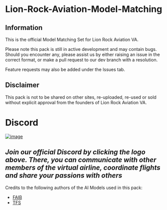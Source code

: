 # Lion-Rock-Aviation-Model-Matching

## Information
This is the official Model Matching Set for Lion Rock Aviation VA.  

Please note this pack is still in active development and may contain bugs. Should you encounter any, please assist us by either raising an issue in the correct format, or make a pull request to our dev branch with a resolution.

Feature requests may also be added under the Issues tab.

## Disclaimer

This pack is not to be shared on other sites, re-uploaded, re-used or sold without explicit approval from the founders of Lion Rock Aviation VA.

# Discord
[![image](https://user-images.githubusercontent.com/43100687/164478751-0bf7e94a-f39a-45f9-af06-489ec8873b22.png)](https://discord.gg/vt89WTexSP)

*Join our official Discord by clicking the logo above. There, you can communicate with other members of the virtual airline, coordinate flights and share your passions with others*
--------------------------

Credits to the following authors of the AI Models used in this pack:

- [FAIB](https://fsxaibureau.com/)
- [TFS](http://www.skycolors.com/ai_aircraft_models_list_fsx_fs2004.htm)
